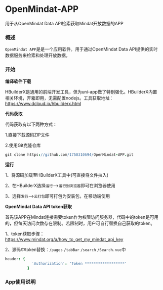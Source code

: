 # OpenMindat-APP
用于从OpenMindat Data API检索获取Mindat开放数据的APP

### 概述
`OpenMindat APP`是是一个应用软件，用于通过OpenMindat Data API提供的实时数据服务来检索和处理开放数据。

### 开始

**编译软件下载**

HBuilderX是通用的前端开发工具，但为uni-app做了特别强化。HBuilderX内置相关环境，开箱即用，无需配置nodejs。工具获取地址：https://www.dcloud.io/hbuilderx.html

**代码获取**

代码获取有以下两种方式：

1.直接下载源码ZIP文件

2.使用Git克隆仓库

```coffee
git clone https://github.com/1758310694/OpenMindat-APP.git
```

**运行**

1、将源码加载至HBuilderX工具中(可直接将文件拉入)

2、在HBuilderX选择`运行`-->`运行到浏览器`即可在浏览器使用

3、选择`发行`-->`云打包`即可打包为安装包，在移动端使用

**OpenMindat Data API token获取**

首先该APP在Mindat连接需要token作为权限访问服务器，代码中的token是可用的，但每天访问次数存在限制。若限制时，用户可自行替换自己获取的token。

1、token获取步骤：https://www.mindat.org/a/how_to_get_my_mindat_api_key

2、源码中token替换：`/pages` `/tabBar` `/search` `/Search.vue`中
```coffee
header: {
            'Authorization': 'Token ******************'
          }
```

### App使用说明




